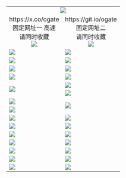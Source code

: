 ﻿<table>
  <tr><td colspan=2 align=center><img src="https://d3vgmho88wtb8k.cloudfront.net/Up/oGate.jpg" /></td></tr>
  <tr>
    <td align=center>https://x.co/ogate<br>固定网址一 高速<br>请同时收藏<br><img src="https://d3vgmho88wtb8k.cloudfront.net/Up/0WMGD1.png" /></td>
    <td align=center>https://git.io/ogate<br>固定网址二<br>请同时收藏<br><img src="https://d3vgmho88wtb8k.cloudfront.net/Up/0WMGD2.png" /></td>
  </tr>
  <tr>
    <td><a href="https://d3vgmho88wtb8k.cloudfront.net/oNote.aspx?id=oGate&from=github" target="_blank"><img src="https://d3vgmho88wtb8k.cloudfront.net/Up/0WMDT.jpg" /></a></td>
    <td><a href="https://d3vgmho88wtb8k.cloudfront.net/oNote.aspx?id=oNote&from=github" target="_blank"><img src="https://d3vgmho88wtb8k.cloudfront.net/Up/0WZTT.jpg" /></a></td>
  </tr>
  <tr>
    <td><a href="https://d3vgmho88wtb8k.cloudfront.net/ogDY.aspx?from=github" target="_blank"><img src="https://d3vgmho88wtb8k.cloudfront.net/Up/DY.jpg"/></a></td>
    <td><a href="https://d3vgmho88wtb8k.cloudfront.net/ogST.aspx?from=github" target="_blank"><img src="https://d3vgmho88wtb8k.cloudfront.net/Up/ST.jpg"/></a></td>
  </tr>
  <tr>
    <td><a href="https://d3vgmho88wtb8k.cloudfront.net/onUP.aspx?name=https://d2tx4sol6zqfh1.cloudfront.net/526&from=github" target="_blank"><img src="https://d3vgmho88wtb8k.cloudfront.net/Up/0DTW.jpg"/></a></td>
    <td><a href="https://d3vgmho88wtb8k.cloudfront.net/onUP.aspx?name=https://d189wbvkxdhu8.cloudfront.net/acenter/&from=github" target="_blank"><img src="https://d3vgmho88wtb8k.cloudfront.net/Up/0TDW.jpg" /></a></td>
  </tr>
  <tr>
    <td><a href="https://d3vgmho88wtb8k.cloudfront.net/ogUP.aspx?name=4SZG.mp4&count=05:18,04:20&current=05:18&from=github" target="_blank"><img src="https://d3vgmho88wtb8k.cloudfront.net/Up/4SZG0.jpg" /></a></td>
    <td><a href="https://d3vgmho88wtb8k.cloudfront.net/ogUP.aspx?name=4SDJ.mp4&count=05:43,04:52&current=05:43&from=github" target="_blank"><img src="https://d3vgmho88wtb8k.cloudfront.net/Up/4SDJ0.jpg" /></a></td>
  </tr>
  <tr>
    <td rowspan=2><a href="https://d3vgmho88wtb8k.cloudfront.net/ogUP.aspx?name=WJ.mp4&from=github" target="_blank"><img src="https://d3vgmho88wtb8k.cloudfront.net/Up/WJ.jpg" /></a></td>
    <td><a href="https://d3vgmho88wtb8k.cloudfront.net/ogUP.aspx?name=DKC.mp4&count=17&from=github" target="_blank"><img src="https://d3vgmho88wtb8k.cloudfront.net/Up/DKC.jpg" /></a></td> 
  </tr>
  <tr>
    <td><a href="https://d3vgmho88wtb8k.cloudfront.net/ogUP.aspx?name=LRWS.mp4&count=6B:13,5A:10,5B:35,4A:14,4B:19,3A:10,3B:26,2A:16,2B:21,1A:23,1B:29&from=github" target="_blank"><img src="https://d3vgmho88wtb8k.cloudfront.net/Up/LRWS.jpg" /></a></td>
  </tr>
  <tr>
    <td><a href="https://d3vgmho88wtb8k.cloudfront.net/ogUP.aspx?name=JQR.mp4&count=2&from=github" target="_blank"><img src="https://d3vgmho88wtb8k.cloudfront.net/Up/JQR.jpg" /></a></td>   
    <td rowspan=2><a href="https://d3vgmho88wtb8k.cloudfront.net/ogUP.aspx?name=JP.mp4&count=9&from=github" target="_blank"><img src="https://d3vgmho88wtb8k.cloudfront.net/Up/JP.jpg" /></td>
  </tr>
  <tr>
    <td><a href="https://d3vgmho88wtb8k.cloudfront.net/ogUP.aspx?name=RTZQ.mp4&from=github" target="_blank"><img src="https://d3vgmho88wtb8k.cloudfront.net/Up/RTZQ.jpg" /></a></td>
  </tr>
  <tr>
    <td><a href="https://d3vgmho88wtb8k.cloudfront.net/ogUP.aspx?name=MHS.mp4&from=github" target="_blank"><img src="https://d3vgmho88wtb8k.cloudfront.net/Up/MHS.jpg" /></a></td>
    <td><a href="https://d3vgmho88wtb8k.cloudfront.net/ogUP.aspx?name=XTFY.mp4&count=24&from=github" target="_blank"><img src="https://d3vgmho88wtb8k.cloudfront.net/Up/XTFY.jpg" /></a></td>
  </tr>
  <tr>
    <td><a href="https://d3vgmho88wtb8k.cloudfront.net/ogUP.aspx?name=4SQQ.mp4&count=05:17&current=05:17&from=github" target="_blank"><img src="https://d3vgmho88wtb8k.cloudfront.net/Up/4SQQ0.jpg" /></a></td>
    <td><a href="https://d3vgmho88wtb8k.cloudfront.net/ogUP.aspx?name=4SHQ.mp4&count=05:26&current=05:26&from=github" target="_blank"><img src="https://d3vgmho88wtb8k.cloudfront.net/Up/4SHQ0.jpg" /></a></td>
  </tr>
  <tr>
    <td><a href="https://d3vgmho88wtb8k.cloudfront.net/onUP.aspx?name=https://d3svuyn6awh7rq.cloudfront.net/gb/nsc413.htm&from=github" target="_blank"><img src="https://d3vgmho88wtb8k.cloudfront.net/Up/0DJY.jpg" /></a></td>
    <td><a href="https://d3vgmho88wtb8k.cloudfront.net/onUP.aspx?name=https://dgyo0jey7vwa5.cloudfront.net/xtr/gb/prog204.html&from=github" target="_blank"><img src="https://d3vgmho88wtb8k.cloudfront.net/Up/0XTR.jpg" /></a></td>
  </tr>
  <tr>
    <td><a href="https://d3vgmho88wtb8k.cloudfront.net/onUP.aspx?name=https://d1o6sqws00r7ay.cloudfront.net&from=github" target="_blank"><img src="https://d3vgmho88wtb8k.cloudfront.net/Up/0MHW.jpg" /></a></td>
    <td><a href="https://d3vgmho88wtb8k.cloudfront.net/onUP.aspx?name=https://d38z1xzg5vtneh.cloudfront.net&from=github" target="_blank"><img src="https://d3vgmho88wtb8k.cloudfront.net/Up/0ZJW.jpg" /></a></td>
  </tr>
  <tr>
    <td><a href="https://d3vgmho88wtb8k.cloudfront.net/ogUP.aspx?name=FG.zip&from=github" target="_blank"><img src="https://d3vgmho88wtb8k.cloudfront.net/Up/FG.jpg" /></a></td>
    <td><a href="https://d3vgmho88wtb8k.cloudfront.net/ogUP.aspx?name=FGA.apk&from=github" target="_blank"><img src="https://d3vgmho88wtb8k.cloudfront.net/Up/FGA.jpg" /></a></td>
  </tr>
  <tr>
    <td><a href="https://d3vgmho88wtb8k.cloudfront.net/ogUP.aspx?name=U.zip&from=github" target="_blank"><img src="https://d3vgmho88wtb8k.cloudfront.net/Up/U.jpg" /></a></td>
    <td><a href="https://d3vgmho88wtb8k.cloudfront.net/ogUP.aspx?name=UA.apk&from=github" target="_blank"><img src="https://d3vgmho88wtb8k.cloudfront.net/Up/UA.jpg" /></a></td>
  </tr>
  <tr>
    <td><a href="https://d3vgmho88wtb8k.cloudfront.net/ogUP.aspx?name=0iPPOTV.zip&from=github" target="_blank"><img src="https://d3vgmho88wtb8k.cloudfront.net/Up/0iPPOTV.jpg" /></a></td>
    <td><a href="https://d3vgmho88wtb8k.cloudfront.net/ogUP.aspx?name=0iNTD.apk&from=github" target="_blank"><img src="https://d3vgmho88wtb8k.cloudfront.net/Up/0iNTD.jpg" /></a></td>
  </tr>
</table>
